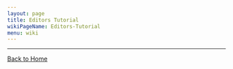 ```yaml
---
layout: page
title: Editors Tutorial
wikiPageName: Editors-Tutorial
menu: wiki
---
```


***

[Back to Home]({{site.baseurl}}/eclipse.tutorial/wiki/)
